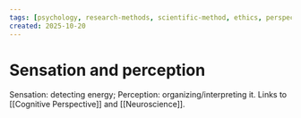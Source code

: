 ```yaml
---
tags: [psychology, research-methods, scientific-method, ethics, perspectives]
created: 2025-10-20
---
```

# Sensation and perception

Sensation: detecting energy; Perception: organizing/interpreting it. Links to [[Cognitive Perspective]] and [[Neuroscience]].
